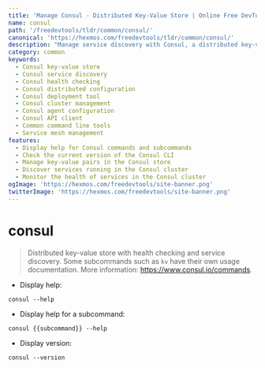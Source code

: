 ```yaml
---
title: 'Manage Consul - Distributed Key-Value Store | Online Free DevTools by Hexmos'
name: consul
path: '/freedevtools/tldr/common/consul/'
canonical: 'https://hexmos.com/freedevtools/tldr/common/consul/'
description: "Manage service discovery with Consul, a distributed key-value store with health checking. Configure, monitor, and deploy services using Consul's powerful features. Free online tool, no registration required."
category: common
keywords:
  - Consul key-value store
  - Consul service discovery
  - Consul health checking
  - Consul distributed configuration
  - Consul deployment tool
  - Consul cluster management
  - Consul agent configuration
  - Consul API client
  - Common command line tools
  - Service mesh management
features:
  - Display help for Consul commands and subcommands
  - Check the current version of the Consul CLI
  - Manage key-value pairs in the Consul store
  - Discover services running in the Consul cluster
  - Monitor the health of services in the Consul cluster
ogImage: 'https://hexmos.com/freedevtools/site-banner.png'
twitterImage: 'https://hexmos.com/freedevtools/site-banner.png'
---
```


# consul

> Distributed key-value store with health checking and service discovery.
> Some subcommands such as `kv` have their own usage documentation.
> More information: <https://www.consul.io/commands>.

- Display help:

`consul --help`

- Display help for a subcommand:

`consul {{subcommand}} --help`

- Display version:

`consul --version`
